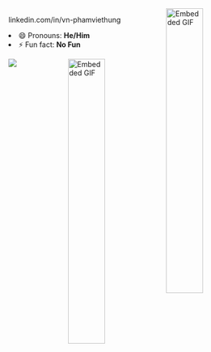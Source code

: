 

<img align="right" width="38%" src="https://i.pinimg.com/originals/88/b8/5a/88b85afd0581a4d9b1d937b25c60e4f2.gif" alt="Embedded GIF">

<p width="50%>
  Here are some ideas to get you started:

- 🔭 I’m currently working at **Advance Intelligence Group**
- 🌱 I’m currently learning about **Cloud, Software, and AI**
- 👯 I’m looking to collaborate on **Innovative AI and App Projects**
- 💬 Ask me about **API Development, Cloud, AI, and System Design**
- 📫 How to reach me: [linkedin.com/in/vn-phamviethung](https://www.linkedin.com/in/vn-phamviethung)
- 😄 Pronouns: **He/Him**
- ⚡ Fun fact: **No Fun**

</p>

<img align="right" width="38%" src="https://i.pinimg.com/originals/88/b8/5a/88b85afd0581a4d9b1d937b25c60e4f2.gif" alt="Embedded GIF">

<picture width="50%">
  <source
    srcset="https://github-readme-stats.vercel.app/api?username=pham0084&show_icons=true&theme=vue-dark"
    media="(prefers-color-scheme: dark)"
  />
  <source
    srcset="https://github-readme-stats.vercel.app/api?username=pham0084&show_icons=true&theme=vue"
    media="(prefers-color-scheme: light), (prefers-color-scheme: no-preference)"
  />
  <img src="https://github-readme-stats.vercel.app/api?username=pham0084&show_icons=true" />
</picture>
